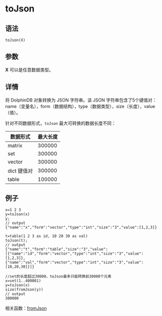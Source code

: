 # toJson

## 语法

`toJson(X)`

## 参数

**X** 可以是任意数据类型。

## 详情

将 DolphinDB 对象转换为 JSON 字符串。该 JSON
字符串包含了5个键值对：name（变量名），form（数据结构），type（数据类型），size（长度），value（值）。

针对不同数据形式，`toJson` 最大可转换的数据长度不同：

| 数据形式 | 最大长度 |
| --- | --- |
| matrix | 300000 |
| set | 300000 |
| vector | 300000 |
| dict 键值对 | 300000 |
| table | 100000 |

## 例子

```
x=1 2 3
y=toJson(x)
y;
// output
{"name":"x","form":"vector","type":"int","size":"3","value":[1,2,3]}

t=table(1 2 3 as id, 10 20 30 as val)
toJson(t);
// output
{"name":"t","form":"table","size":"3","value":[{"name":"id","form":"vector","type":"int","size":"3","value":[1,2,3]},{"name":"val","form":"vector","type":"int","size":"3","value":[10,20,30]}]}

//set的长度超过30000，toJson最多只能转换前30000个元素
x=set(1..400001)
y=toJson(x)
size(fromJson(y))
// output
300000
```

相关函数：[fromJson](../f/fromJson.html)

